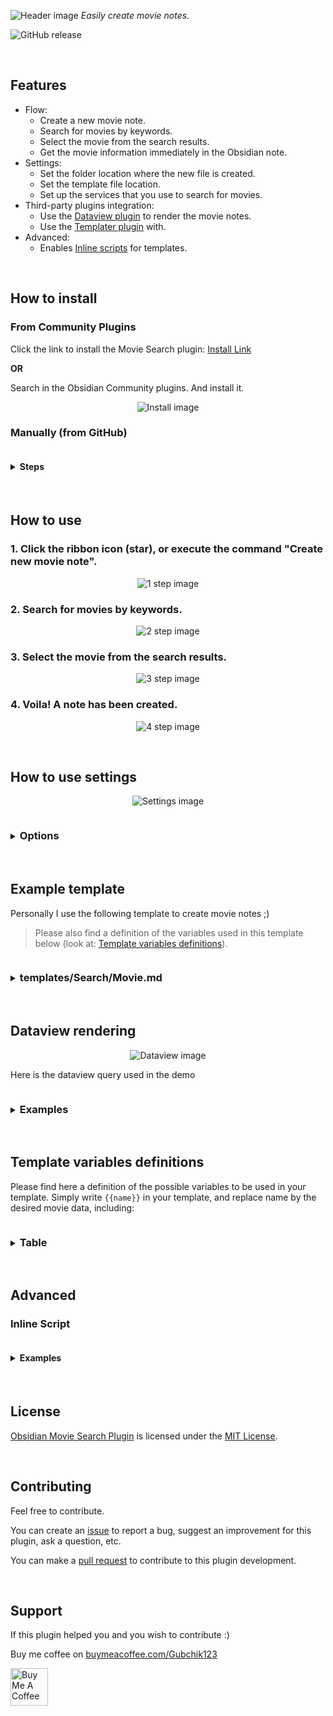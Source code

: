 ![Header image](./md_images/header.png)
_Easily create movie notes._

![GitHub release](https://img.shields.io/github/v/release/Gubchik123/obsidian-movie-search-plugin?sort=semver)

<br>

## Features

-   Flow:
    -   Create a new movie note.
    -   Search for movies by keywords.
    -   Select the movie from the search results.
    -   Get the movie information immediately in the Obsidian note.
-   Settings:
    -   Set the folder location where the new file is created.
    -   Set the template file location.
    -   Set up the services that you use to search for movies.
-   Third-party plugins integration:
    -   Use the [Dataview plugin](https://obsidian.md/plugins?id=dataview) to render the movie notes.
    -   Use the [Templater plugin](https://github.com/SilentVoid13/Templater) with.
-   Advanced:
    -   Enables [Inline scripts](#inline-script) for templates.

<br>

## How to install

### From Community Plugins

Click the link to install the Movie Search plugin: [Install Link](https://obsidian.md/plugins?id=movie-search)

**OR**

Search in the Obsidian Community plugins. And install it.

<p align="center"><img src="./md_images/install.png" alt="Install image"/></p>

### Manually (from GitHub)

<details>
<summary><h4 style="display: inline-block;">Steps</h4></summary>
    
1. Clone the repository to your Obsidian plugins folder.

```bash
git clone https://github.com/Gubchik123/obsidian-movie-search-plugin.git
```

2. Install the dependencies.

```bash
yarn install
```

3. Build the plugin.

```bash
yarn build
```

4. Reload Obsidian and enable the plugin in the settings.
 </details>

<br>

## How to use

### 1. Click the ribbon icon (star), or execute the command "Create new movie note".

<p align="center"><img src="./md_images/use/1.png" alt="1 step image"/></p>

### 2. Search for movies by keywords.

<p align="center"><img src="./md_images/use/2.png" alt="2 step image"/></p>

### 3. Select the movie from the search results.

<p align="center"><img src="./md_images/use/3.png" alt="3 step image"/></p>

### 4. Voila! A note has been created.

<p align="center"><img src="./md_images/use/4.png" alt="4 step image"/></p>

<br>

## How to use settings

<p align="center"><img src="./md_images/settings.png" alt="Settings image"/></p>

<details>
<summary><h3 style="display: inline-block;">Options</h3></summary>

### New file location

Set the folder location where the new file is created. Otherwise, a new file is created in the Obsidian Root folder.

### New file name format

Set the format of the new file name. The default is title of the movie.

### Template file

You can set the template file location. There is an example template at the bottom.

### Preferred locale

Set the preferred locale for the movie search. The default is 'auto', which means that the locale is automatically detected by user's query or browser settings.

### Ask preferred locale

Enable or disable the asking of the preferred locale before searching for movies.

### Open new movie note

Enable or disable the opening of the new movie note after creation.

### TMDB Settings

#### API Key

Set the API key for TMDB.

> You can get an API key from [developer.themoviedb.org](https://www.themoviedb.org/settings/api).

> You can use either "Access Token Auth" (JWT) or "API Key Auth".

#### Include adult

Enable or disable the inclusion of adult content in the search results.

</details>

<br>

## Example template

Personally I use the following template to create movie notes ;)

> Please also find a definition of the variables used in this template below (look at: [Template variables definitions](#template-variables-definitions)).

<details>
<summary><h3 style="display: inline-block;">templates/Search/Movie.md</h3></summary>

```markdown
---
created: "{{date:DD.MM.YYYY}} {{time:HH:mm}}"
tags:
    - Entertainment
    - { { media_type } }
status: TO WATCH
cover: "{{poster_path}}"
banner: "{{backdrop_path}}"
---

## 📺 -> {{title}}

![Cover]({{poster_path}})

### 1️⃣ -> Introduction

Title:: {{title}}
Tagline:: {{tagline}}
Release-date:: {{release_date}}
Rating:: {{vote_average}}
Vote-count:: {{vote_count}}

### 2️⃣ -> Summary

[Homepage]({{homepage}})
{{overview}}

### 3️⃣ -> My conclusion

...

#### Score:: 0

### 4️⃣ -> Global Information

Adult:: {{adult}}
Original-title:: {{original_title}}
Original-language:: {{original_language}}
Popularity:: {{popularity}}
Genres:: {{genres}}

Director:: {{director}}
Main-actors:: {{main_actors}}
Production-companies:: {{production_companies}}
Production-countries:: {{production_countries}}
Spoken-languages:: {{spoken_languages}}

### 5️⃣ -> TMDB information

ID:: {{id}}

![Backdrop]({{youtube_url}})
```

> The idea of the template was taken from the [OB_Template](https://github.com/llZektorll/OB_Template/blob/main/0A_Templates/0A_10_Entertainment/0A_10_2_Movies%26ShowReview.md). Look through the repository for more examples.

> I use the Obsidian plugin [Banners](https://obsidian.md/plugins?id=obsidian-banners) (in the note properties) to display the backdrop image.

</details>

<br>

## Dataview rendering

<p align="center"><img src="./md_images/dataview.png" alt="Dataview image"/></p>

Here is the dataview query used in the demo

<details>
<summary><h3 style="display: inline-block;">Examples</h3></summary>

### List of watched movies

````
```dataview
TABLE WITHOUT ID
	"![|100](" + cover + ")" as Cover,
	link(file.link, Title) as Title,
	dateformat(Release-date, "yyyy") as Year,
	Vote-average as "Vote average",
	Original-title as "Org title",
	Score + " / 10" as Score
FROM  "My/Entertainments/Movies" AND #Movie
WHERE status = "WATCHED"
SORT Score DESC, Vote-average DESC, Title ASC
```
````

### List of movies to watch

````
```dataview
TABLE WITHOUT ID
	"![|100](" + cover + ")" as Cover,
	link(file.link, Title) as Title,
	dateformat(Release-date, "yyyy") as Year,
	Vote-average as "Vote average",
	Original-title as "Org title"
FROM  "My/Entertainments/Movies" AND #Movie
WHERE status = "TO WATCH"
SORT Vote-average DESC, Title ASC
```
````

</details>

<br>

## Template variables definitions

Please find here a definition of the possible variables to be used in your template. Simply write `{{name}}` in your template, and replace name by the desired movie data, including:

<details>
<summary><h3 style="display: inline-block;">Table</h3></summary>

| name                 | type    | description                            |
| -------------------- | ------- | -------------------------------------- |
| adult                | boolean | The adult status of the movie.         |
| backdrop_path        | string  | The backdrop image URL of the movie.   |
| main_actors          | string  | The main actors of the movie.          |
| media_type           | string  | It can be 'Movies' or 'TV'.            |
| director             | string  | The director of the movie.             |
| genres               | string  | The genres of the movie.               |
| homepage             | string  | The homepage of the movie.             |
| id                   | integer | The TMDB ID of the movie.              |
| original_language    | string  | The original language of the movie.    |
| original_title       | string  | The original title of the movie.       |
| overview             | string  | The overview of the movie.             |
| popularity           | float   | The popularity of the movie.           |
| poster_path          | string  | The cover image URL of the movie.      |
| production_companies | string  | The production companies of the movie. |
| production_countries | string  | The production countries of the movie. |
| release_date         | string  | The date the movie was published.      |
| spoken_languages     | string  | The spoken languages of the movie.     |
| tagline              | string  | The tagline of the movie.              |
| title                | string  | The title of the movie.                |
| vote_average         | float   | The average vote of the movie.         |
| vote_count           | integer | The vote count of the movie.           |
| youtube_url          | string  | The youtube trailer URL of the movie.  |

</details>

<br>

## Advanced

### Inline Script

<details>
<summary><h4 style="display: inline-block;">Examples</h4></summary>

#### To print out a movie object:

````
```json
<%=movie%>
```
````

or

````
```json
<%=JSON.stringify(movie, null, 2)%>
```
````

#### When you want to list or link genres:

```
---
Genres: <%=movie.genres.map(genre=>`\n  - ${genre}`).join('')%>
---

Genres: <%=movie.genres.map(genre => `[[Genre/${genre}]]`).join(', ')%>
```

</details>

<br>

## License

[Obsidian Movie Search Plugin](https://github.com/Gubchik123/obsidian-movie-search-plugin) is licensed under the [MIT License](https://github.com/Gubchik123/obsidian-movie-search-plugin/blob/master/LICENSE.md).

<br>

## Contributing

Feel free to contribute.

You can create an [issue](https://github.com/Gubchik123/obsidian-movie-search-plugin/issues/new) to report a bug, suggest an improvement for this plugin, ask a question, etc.

You can make a [pull request](https://github.com/Gubchik123/obsidian-movie-search-plugin/compare) to contribute to this plugin development.

<br>

## Support

If this plugin helped you and you wish to contribute :)

Buy me coffee on [buymeacoffee.com/Gubchik123](https://www.buymeacoffee.com/Gubchik123)

<a href="https://www.buymeacoffee.com/Gubchik123" target="_blank"><img src="https://cdn.buymeacoffee.com/buttons/v2/default-yellow.png" alt="Buy Me A Coffee" height="60"></a>
